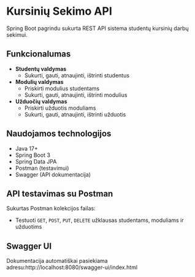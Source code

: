 # Kursinių Sekimo API

Spring Boot pagrindu sukurta REST API sistema studentų kursinių darbų sekimui.

## Funkcionalumas

- **Studentų valdymas**
  - Sukurti, gauti, atnaujinti, ištrinti studentus
- **Modulių valdymas**
  - Priskirti modulius studentams
  - Sukurti, gauti, atnaujinti, ištrinti modulius
- **Užduočių valdymas**
  - Priskirti užduotis moduliams
  - Sukurti, gauti, atnaujinti, ištrinti užduotis

## Naudojamos technologijos

- Java 17+
- Spring Boot 3
- Spring Data JPA
- Postman (testavimui)
- Swagger (API dokumentacija)

## API testavimas su Postman

Sukurtas Postman kolekcijos failas:
- Testuoti `GET`, `POST`, `PUT`, `DELETE` užklausas studentams, moduliams ir užduotims

## Swagger UI

Dokumentacija automatiškai pasiekiama adresu:http://localhost:8080/swagger-ui/index.html


